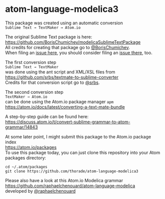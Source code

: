 # atom-language-modelica3

This package was created using an automatic conversion  
`Sublime Text → TextMaker → Atom.io`

The original Sublime Text package is here:  
https://github.com/BorisChumichev/modelicaSublimeTextPackage  
All credits for creating that package go to [@BorisChumichev](https://github.com/BorisChumichev).  
When filing an [issue here](../../issues),
you should consider filing an [issue there](https://github.com/BorisChumichev/modelicaSublimeTextPackage/issues), too.

The first conversion step  
`Sublime Text → TextMaker`  
was done using the ant script and XML/XSL files from  
https://github.com/srbs/textmate-to-sublime-converter  
Credits for that conversion script go to [@srbs](https://github.com/srbs).

The second conversion step  
`TextMaker → Atom.io`  
can be done using the Atom.io package manager `apm`  
https://atom.io/docs/latest/converting-a-text-mate-bundle

A step-by-step guide can be found here:  
https://discuss.atom.io/t/convert-sublime-grammar-to-atom-grammar/14843  

At some later point, I might submit this package to the Atom.io package index  
https://atom.io/packages  
To use this package today,
you can just clone this repository into your Atom packages directory:
```
cd ~/.atom/packages  
git clone https://github.com/thorade/atom-language-modelica3
```

Please also have a look at this Atom.io Modelica grammar  
https://github.com/raphaelchenouard/atom-language-modelica  
developed by [@raphaelchenouard](https://github.com/raphaelchenouard)
